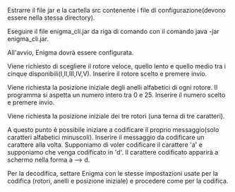 Estrarre il file jar e la cartella src contenente i file di configurazione(devono essere nella stessa directory).

Eseguire il file enigma_cli.jar da riga di comando con il comando java -jar enigma_cli.jar.

All'avvio, Enigma dovrà essere configurata.

Viene richiesto di scegliere il rotore veloce, quello lento e quello medio tra i cinque disponibili(I,II,III,IV,V).
Inserire il rotore scelto e premere invio.

Viene richiesta la posizione iniziale degli anelli alfabetici di ogni rotore. Il programma si aspetta un numero intero tra 0 e 25.
Inserire il numero scelto e premere invio.

Viene richiesta la posizione iniziale dei tre rotori (una terna di tre caratteri).

A questo punto è possibile iniziare a codificare il proprio messaggio(solo caratteri alfabetici minuscoli). 
Inserire il messaggio da codificare un carattere alla volta. Supponiamo di voler codificare il carattere 'a' e supponiamo che venga codificato in 'd'.
Il carattere codificato apparirà a schermo nella forma a --> d.

Per la decodifica, settare Enigma con le stesse impostazioni usate per la codifica (rotori, anelli e posizione iniziale) e procedere come per la codifica.
